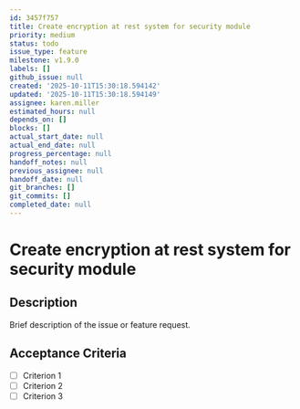 ```yaml
---
id: 3457f757
title: Create encryption at rest system for security module
priority: medium
status: todo
issue_type: feature
milestone: v1.9.0
labels: []
github_issue: null
created: '2025-10-11T15:30:18.594142'
updated: '2025-10-11T15:30:18.594149'
assignee: karen.miller
estimated_hours: null
depends_on: []
blocks: []
actual_start_date: null
actual_end_date: null
progress_percentage: null
handoff_notes: null
previous_assignee: null
handoff_date: null
git_branches: []
git_commits: []
completed_date: null
---
```


# Create encryption at rest system for security module

## Description

Brief description of the issue or feature request.

## Acceptance Criteria

- [ ] Criterion 1
- [ ] Criterion 2
- [ ] Criterion 3